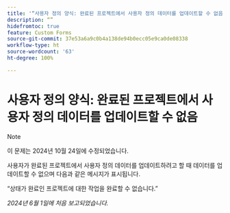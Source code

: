 ```yaml
---
title: '“사용자 정의 양식: 완료된 프로젝트에서 사용자 정의 데이터를 업데이트할 수 없음”'
description: “”
hidefromtoc: true
feature: Custom Forms
source-git-commit: 37e53a6a9c0b4a138de94b0ecc05e9ca0de08338
workflow-type: ht
source-wordcount: '63'
ht-degree: 100%

---
```



# 사용자 정의 양식: 완료된 프로젝트에서 사용자 정의 데이터를 업데이트할 수 없음

>[!NOTE]
>
>이 문제는 2024년 10월 24일에 수정되었습니다.

사용자가 완료된 프로젝트에서 사용자 정의 데이터를 업데이트하려고 할 때 데이터를 업데이트할 수 없으며 다음과 같은 메시지가 표시됩니다.

“상태가 완료인 프로젝트에 대한 작업을 완료할 수 없습니다.”

_2024년 6월 1일에 처음 보고되었습니다._

